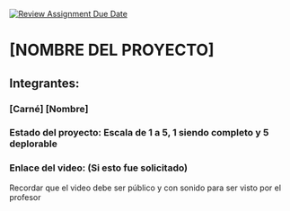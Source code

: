 [![Review Assignment Due Date](https://classroom.github.com/assets/deadline-readme-button-8d59dc4de5201274e310e4c54b9627a8934c3b88527886e3b421487c677d23eb.svg)](https://classroom.github.com/a/jxbw8WFe)
# [NOMBRE DEL PROYECTO]
## Integrantes:
### [Carné] [Nombre]

### Estado del proyecto: Escala de 1 a 5, 1 siendo completo y 5 deplorable
### Enlace del video: (Si esto fue solicitado)
Recordar que el video debe ser público y con sonido para ser visto por el profesor
